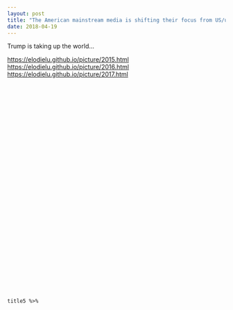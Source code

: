 ```yaml
---
layout: post
title: "The American mainstream media is shifting their focus from US/us to Trump"
date: 2018-04-19
---
```


Trump is taking up the world...

https://elodielu.github.io/picture/2015.html
https://elodielu.github.io/picture/2016.html
https://elodielu.github.io/picture/2017.html

<div id="htmlwidget-fee26b5904660b83a12d" style="width:672px;height:480px;" class="wordcloud2 html-widget"></div>
<script type="application/json" data-for="htmlwidget-fee26b5904660b83a12d">{"x":{"word":["trump","us","new","says","china","donald","clinton","donald trump","obama","police","state","syria","world","russia","2016","deal","court","president","south","trumps","oil","will","brexit","man","iran","may","eu","hillary","turkey","war","ap","dies","north","first","said","york","new york","talks","sanders","election","year","say","hillary clinton","islamic","u","isis","saudi","case","one","europe","can","attack","years","campaign","vote","islamic state","israel","american","bank","korea","death","killed","plan","now","fight","debate","two","gop","billion","house","back","million","k","watch","school","bill","shooting","digest","military","u k","top","leader","attacks","big","putin","senate","government","home","news","black","day","cruz","amid","city","latest","russian","bernie","chief","peace","get","","former","supreme","white","t","crisis","help","syrian","just","world digest","time","2","foreign","supreme court","opec","race","afghanistan","republicans","security","political","trade","party","women","review","states","judge","fire","democrats","law","old","seeks","policy","anti","republican","un","japan","north korea","sea","bernie sanders","ex","rights","america","germany","chinese","iraq","leaders","presidential","dead","make","voters","business","people","minister","national","terror","tax","ceo","faces","refugees","1","still","trial","india","nuclear","donald trumps","plans","philippines","washington","visit","calls","long","gets","county","africa","john","woman","arabia","market","saudi arabia","fund","next","win","ties","brazil","dc","life","charged","like","battle","group","murder","meet","power","right","3","france","prison","set","european","global"],"freq":[54052,36403,28649,23347,21415,20461,17764,16602,16168,14226,13030,12545,11990,11589,10534,10508,10403,10213,10147,9887,9451,9383,9378,9058,8896,8752,8609,8483,8169,8133,7649,7642,7640,7523,7484,7475,7467,7234,7201,7070,6981,6882,6847,6681,6659,6650,6642,6542,6434,6348,6302,6291,6203,6173,6111,6043,6026,5989,5888,5831,5781,5729,5694,5647,5627,5598,5570,5512,5462,5369,5354,5190,5175,5170,5153,5020,4936,4928,4888,4881,4871,4858,4813,4675,4662,4602,4593,4581,4558,4554,4472,4441,4427,4408,4388,4385,4361,4359,4357,4354,4342,4334,4289,4260,4231,4222,4215,4199,4198,4181,4162,4140,4131,4079,4071,4047,4041,4040,4039,4012,4008,4003,3997,3978,3956,3955,3942,3940,3935,3927,3927,3926,3888,3860,3847,3845,3838,3837,3835,3830,3822,3817,3811,3799,3796,3792,3747,3738,3737,3721,3696,3696,3672,3648,3648,3625,3611,3607,3599,3576,3549,3510,3498,3497,3494,3490,3489,3484,3475,3442,3434,3384,3383,3365,3354,3351,3324,3324,3323,3322,3320,3318,3311,3286,3262,3248,3238,3238,3211,3203,3203,3182,3176,3160,3113,3093,3093,3090,3079,3065],"fontFamily":"Segoe UI","fontWeight":"bold","color":"random-dark","minSize":0,"weightFactor":0.0033301265448087,"backgroundColor":"white","gridSize":0,"minRotation":-0.785398163397448,"maxRotation":0.785398163397448,"shuffle":true,"rotateRatio":0.4,"shape":"circle","ellipticity":0.65,"figBase64":null,"hover":null},"evals":[],"jsHooks":[]}</script>
<pre class="r"><code>title5 %&gt;%
